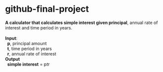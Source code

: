 # github-final-project

**A calculator that calculates simple interest given principal**, annual rate of interest and time period in years.<br />
<br />
**Input**:<br />
   &ensp;**p**, principal amount<br />
   &ensp;**t**, time period in years<br />
   &ensp;**r**, annual rate of interest<br />
**Output**<br />
   &ensp;**simple interest** = p*t*r
